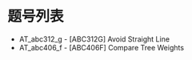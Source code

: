 # 题号列表

- AT_abc312_g - [ABC312G] Avoid Straight Line
- AT_abc406_f - [ABC406F] Compare Tree Weights
